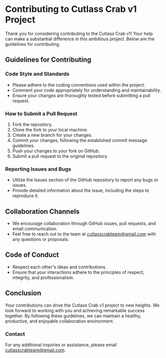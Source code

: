 # Contributing to Cutlass Crab v1 Project

Thank you for considering contributing to the Cutlass Crab v1! Your help can make a substantial difference in this ambitious project. Below are the guidelines for contributing.

## Guidelines for Contributing

### Code Style and Standards
- Please adhere to the coding conventions used within the project.
- Comment your code appropriately for understanding and maintainability.
- Ensure your changes are thoroughly tested before submitting a pull request.

### How to Submit a Pull Request
1. Fork the repository.
2. Clone the fork to your local machine.
3. Create a new branch for your changes.
4. Commit your changes, following the established commit message guidelines.
5. Push your changes to your fork on GitHub.
6. Submit a pull request to the original repository.

### Reporting Issues and Bugs
- Utilize the Issues section of the GitHub repository to report any bugs or issues.
- Provide detailed information about the issue, including the steps to reproduce it.

## Collaboration Channels
- We encourage collaboration through GitHub issues, pull requests, and email communication.
- Feel free to reach out to the team at [cutlasscrabteam@gmail.com](mailto:cutlasscrabteam@gmail.com) with any questions or proposals.

## Code of Conduct
- Respect each other's ideas and contributions.
- Ensure that your interactions adhere to the principles of respect, integrity, and professionalism.

## Conclusion
Your contributions can drive the Cutlass Crab v1 project to new heights. We look forward to working with you and achieving remarkable success together. By following these guidelines, we can maintain a healthy, productive, and enjoyable collaboration environment.

### Contact
For any additional inquiries or assistance, please email [cutlasscrabteam@gmail.com](mailto:cutlasscrabteam@gmail.com).
